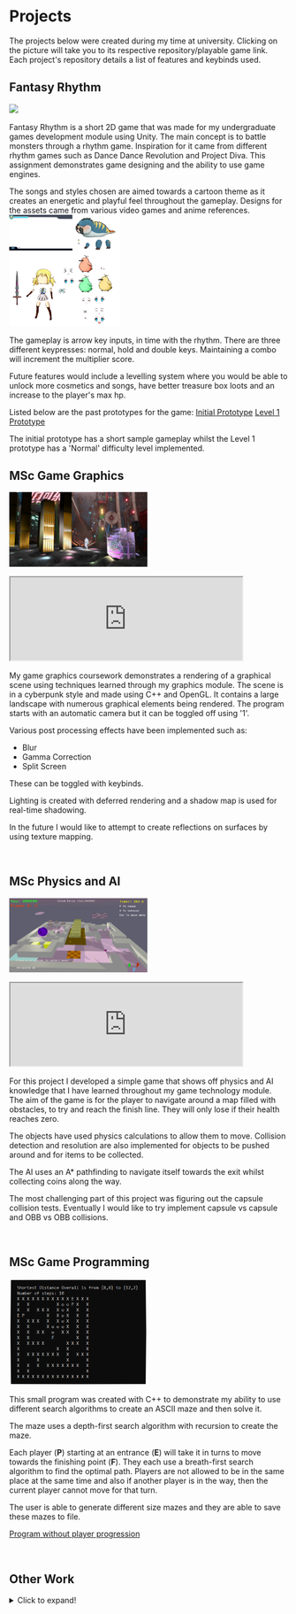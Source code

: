 # Projects

The projects below were created during my time at university. Clicking on the picture will take you to its respective repository/playable game link. Each project's repository details a list of features and keybinds used. 
<br />


## Fantasy Rhythm
<a href = "https://akeilee.github.io/FantasyRhythm/"><img src="https://raw.githubusercontent.com/Akeilee/Akeilee.github.io/main/Images/gameplayGif.gif" width = "250"></a>


Fantasy Rhythm is a short 2D game that was made for my undergraduate games development module using Unity. The main concept is to battle monsters through a rhythm game. Inspiration for it came from different rhythm games such as Dance Dance Revolution and Project Diva. This assignment demonstrates game designing and the ability to use game engines.   

The songs and styles chosen are aimed towards a cartoon theme as it creates an energetic and playful feel throughout the gameplay. Designs for the assets came from various video games and anime references.
<a name = "design"><img src="https://github.com/Akeilee/Akeilee.github.io/blob/main/Images/assets.png" width = "200"></a> 

The gameplay is arrow key inputs, in time with the rhythm. There are three different keypresses: normal, hold and double keys. Maintaining a combo will increment the multiplier score.

Future features would include a levelling system where you would be able to unlock more cosmetics and songs, have better treasure box loots and an increase to the player's max hp.

Listed below are the past prototypes for the game:
[Initial Prototype](https://akeilee.github.io/Rhythm-Prototype-Initial/)
[Level 1 Prototype](https://akeilee.github.io/Rhythm-Prototype-Level/)

The initial prototype has a short sample gameplay whilst the Level 1 prototype has a 'Normal' difficulty level implemented.
<br />


## MSc Game Graphics
<a href = "https://github.com/Akeilee/Game-Graphics"><img src="https://github.com/Akeilee/Akeilee.github.io/blob/main/Images/textures.PNG" alt = "graphics" width = "250"></a>

<iframe width="420" src="https://youtube/5CmZtc3gN7A"></iframe> 

My game graphics coursework demonstrates a rendering of a graphical scene using techniques learned through my graphics module. The scene is in a cyberpunk style and made using C++ and OpenGL. It contains a large landscape with numerous graphical elements being rendered. The program starts with an automatic camera but it can be toggled off using '1'. 

Various post processing effects have been implemented such as:
- Blur
- Gamma Correction
- Split Screen

These can be toggled with keybinds. 

Lighting is created with deferred rendering and a shadow map is used for real-time shadowing.

In the future I would like to attempt to create reflections on surfaces by using texture mapping. 

<br />


## MSc Physics and AI
<a href = "https://github.com/Akeilee/Game-Tech"><img src="https://github.com/Akeilee/Akeilee.github.io/blob/main/Images/main.gif" alt = "physics" width = "250"></a>

<iframe width="420" src="https://youtube/urHL-WkVB7w"></iframe> 

For this project I developed a simple game that shows off physics and AI knowledge that I have learned throughout my game technology module. The aim of the game is for the player to navigate around a map filled with obstacles, to try and reach the finish line. They will only lose if their health reaches zero. 

The objects have used physics calculations to allow them to move. Collision detection and resolution are also implemented for objects to be pushed around and for items to be collected.

The AI uses an A* pathfinding to navigate itself towards the exit whilst collecting coins along the way. 

The most challenging part of this project was figuring out the capsule collision tests. Eventually I would like to try implement capsule vs capsule and OBB vs OBB collisions.

<br />


## MSc Game Programming
<a href = "https://github.com/Akeilee/Game-Programming-2"><img src="https://github.com/Akeilee/Akeilee.github.io/blob/main/Images/overallShort.PNG" alt = "maze" width = "250"></a>

This small program was created with C++ to demonstrate my ability to use different search algorithms to create an ASCII maze and then solve it. 

The maze uses a depth-first search algorithm with recursion to create the maze.

Each player (**P**) starting at an entrance (**E**) will take it in turns to move towards the finishing point (**F**). They each use a breath-first search algorithm to find the optimal path. Players are not allowed to be in the same place at the same time and also if another player is in the way, then the current player cannot move for that turn. 

The user is able to generate different size mazes and they are able to save these mazes to file. 

[Program without player progression](https://github.com/Akeilee/Game-Programming-1)

<br />


## Other Work

<details>
<summary>Click to expand!</summary>

<br />  
## OpenGL Shaders
<a href = "https://github.com/Akeilee/3223-Graphics-2"><img src="https://github.com/Akeilee/Akeilee.github.io/blob/main/Images/blendCube.gif" alt = "shaders" width = "250"></a>

[Video Demonstration]()


For this piece of coursework I was asked to create a simple scene that had different graphical shaders affect a cube in real time. I used C++, OpenGL and its associated shader language, GLSL.

Numerous shaders were used such as a: 
Geometry shader - invoked once per primative and takes in the vertices of the cube and outputs new primitives that form new smaller cubes,
Tessellation shader - invoked once per vertex and creates new triangle primitives to distort the cube based on a heightmap, 
Lighting shader - creating a spotlight effect on the cube.
<br />
  
  
## OpenGL Graphics
<a href = "https://github.com/Akeilee/3223-Graphics-1"><img src="https://github.com/Akeilee/Akeilee.github.io/blob/main/Images/graphicsSpace.png" alt = "rasterisation" width = "250"></a>

[Video Demonstration]()  


This project shows the various graphical primitives and rasterisation techniques learned from my 3223 Graphics module. 

The coursework spec was to render a 2D space scene consisting of triangles, lines and points using C++ and OpenGL. There is usage of different depth buffer tests and alpha blending states.
<br />
  
  
## Python GUI
<a href = "https://github.com/Akeilee/Rover-Gui"><img src="https://github.com/Akeilee/Akeilee.github.io/blob/main/Images/screenshot.jpg" alt = "roverScreenshot" width = "250"></a>
  
This GUI was created during a two week sprint for the Engineering Society's entry into a tournament. The main sketch was drawn up by the design team in the society and I was then tasked with creating the home screen in python. 
  
Interactable buttons consists of the home, info, help and logo button. Clickling on them will only print to the console.

As this was my first time learning and using Python I was unable to create a more detailed GUI. For future projects, I would like to add more interactable features. 
<br />
  
  
## Website 
<a href = "https://github.com/Akeilee/1026-Website"><img src="https://github.com/Akeilee/Akeilee.github.io/blob/main/Images/website.PNG" alt = "websiteScreenshot" width = "250"></a>
  
This interactive example website was made for my 1026 Website design coursework. 
  
It uses HTML, CSS and JavaScript. 
  
The assignment helped me develop my knowledge of the web, its client-site technologies and principles of good web design. 
<br />
	
</details>
